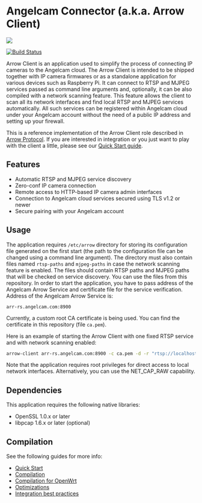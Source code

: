 # Angelcam Connector (a.k.a. Arrow Client)

![](https://github.com/angelcam/arrow-client/workflows/tests/badge.svg)

[![Build Status](https://travis-ci.org/angelcam/arrow-client.svg?branch=master)](https://travis-ci.org/angelcam/arrow-client)


Arrow Client is an application used to simplify the process of connecting IP
cameras to the Angelcam cloud. The Arrow Client is intended to be shipped
together with IP camera firmwares or as a standalone application for various
devices such as Raspberry Pi. It can connect to RTSP and MJPEG services passed
as command line arguments and, optionally, it can be also compiled with a
network scanning feature. This feature allows the client to scan all its
network interfaces and find local RTSP and MJPEG services automatically. All
such services can be registered within Angelcam cloud under your Angelcam
account without the need of a public IP address and setting up your firewall.

This is a reference implementation of the Arrow Client role described in
[Arrow Protocol](https://github.com/angelcam/arrow-client/wiki/Arrow-Protocol "Arrow Protocol").
If you are interested in integration or you just want to play with the client
a little, please see our
[Quick Start guide](https://github.com/angelcam/arrow-client/wiki/Quick-Start "Quick Start guide").

## Features

- Automatic RTSP and MJPEG service discovery
- Zero-conf IP camera connection
- Remote access to HTTP-based IP camera admin interfaces
- Connection to Angelcam cloud services secured using TLS v1.2 or newer
- Secure pairing with your Angelcam account

## Usage

The application requires `/etc/arrow` directory for storing its configuration
file generated on the first start (the path to the configuration file can be
changed using a command line argument). The directory must also contain files
named `rtsp-paths` and `mjpeg-paths` in case the network scanning feature is
enabled. The files should contain RTSP paths and MJPEG paths that will be
checked on service discovery. You can use the files from this repository. In
order to start the application, you have to pass address of the Angelcam Arrow
Service and certificate file for the service verification. Address of the
Angelcam Arrow Service is:

```
arr-rs.angelcam.com:8900
```

Currently, a custom root CA certificate is being used. You can find the
certificate in this repository (file `ca.pem`).

Here is an example of starting the Arrow Client with one fixed RTSP service and
with network scanning enabled:

```bash
arrow-client arr-rs.angelcam.com:8900 -c ca.pem -d -r "rtsp://localhost:8554/stream.sdp?prof=baseline&res=low"
```

Note that the application requires root privileges for direct access to local
network interfaces. Alternatively, you can use the NET\_CAP\_RAW capability.

## Dependencies

This application requires the following native libraries:

- OpenSSL 1.0.x or later
- libpcap 1.6.x or later (optional)

## Compilation

See the following guides for more info:

* [Quick Start](https://github.com/angelcam/arrow-client/wiki/Quick-Start)
* [Compilation](https://github.com/angelcam/arrow-client/wiki/Compilation)
* [Compilation for OpenWrt](https://github.com/angelcam/arrow-client/wiki/Compilation-for-OpenWrt-and-LEDE)
* [Optimizations](https://github.com/angelcam/arrow-client/wiki/Optimizations)
* [Integration best practices](https://github.com/angelcam/arrow-client/wiki/Integration-best-practices)
